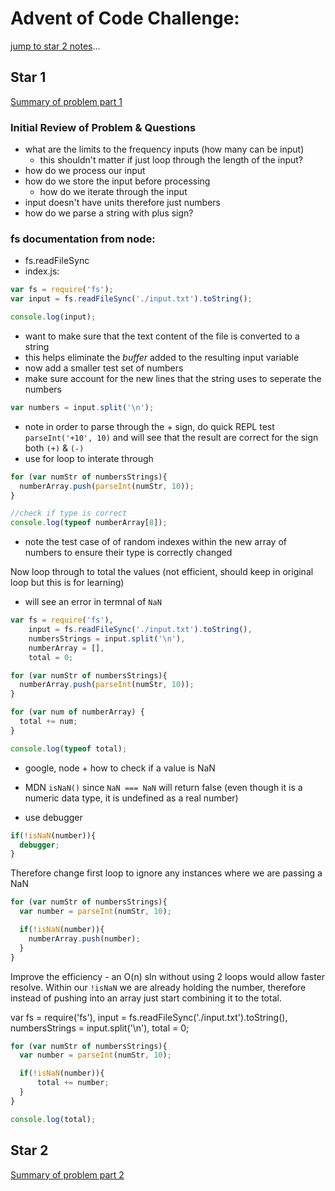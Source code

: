 # Advent of Code Challenge:

[jump to star 2 notes](#star-2)...

## Star 1

[Summary of problem part 1](https://adventofcode.com/2018/day/1)

### Initial Review of Problem & Questions

- what are the limits to the frequency inputs (how many can be input)
  - this shouldn't matter if just loop through the length of the input?
- how do we process our input
- how do we store the input before processing
  - how do we iterate through the input
- input doesn't have units therefore just numbers
- how do we parse a string with plus sign?

### fs documentation from node:

- fs.readFileSync
- index.js:

```javascript
var fs = require('fs');
var input = fs.readFileSync('./input.txt').toString();

console.log(input);
```

- want to make sure that the text content of the file is converted to a string
- this helps eliminate the *buffer* added to the resulting input variable
- now add a smaller test set of numbers
- make sure account for the new lines that the string uses to seperate the numbers

```javascript
var numbers = input.split('\n');
```

- note in order to parse through the + sign, do quick REPL test `parseInt('+10', 10)` and will see that the result are correct for the sign both `(+)` & `(-)`
- use for loop to interate through

```javascript
for (var numStr of numbersStrings){
  numberArray.push(parseInt(numStr, 10));
}

//check if type is correct
console.log(typeof numberArray[8]);
```
- note the test case of of random indexes within the new array of numbers to ensure their type is correctly changed


Now loop through to total the values (not efficient, should keep in original loop but this is for learning)

- will see an error in termnal of `NaN`

```javascript
var fs = require('fs'),
    input = fs.readFileSync('./input.txt').toString(),
    numbersStrings = input.split('\n'),
    numberArray = [],
    total = 0;

for (var numStr of numbersStrings){
  numberArray.push(parseInt(numStr, 10));
}

for (var num of numberArray) {
  total += num;
}

console.log(typeof total);
```
- google, node + how to check if a value is NaN
- MDN `isNaN()` since `NaN === NaN` will return false (even though it is a numeric data type, it is undefined as a real number)

- use debugger
```javascript
if(!isNaN(number)){
  debugger;
}
```

Therefore change first loop to ignore any instances where we are passing a NaN

```javascript
for (var numStr of numbersStrings){
  var number = parseInt(numStr, 10);

  if(!isNaN(number)){
    numberArray.push(number);
  }
}
```

Improve the efficiency - an O(n) sln without using 2 loops would allow faster resolve. Within our `!isNaN` we are already holding the number, therefore instead of pushing into an array just start combining it to the total.

var fs = require('fs'),
    input = fs.readFileSync('./input.txt').toString(),
    numbersStrings = input.split('\n'),
    total = 0;
```javascript
for (var numStr of numbersStrings){
  var number = parseInt(numStr, 10);

  if(!isNaN(number)){
      total += number;
  }
}

console.log(total);
```

## Star 2

[Summary of problem part 2](https://adventofcode.com/2018/day/1#part2)
